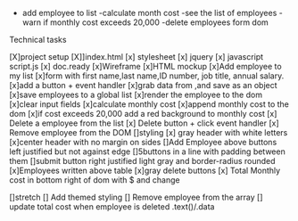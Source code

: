 - add employee to list
-calculate month cost
-see the list of employees
-warn if monthly cost exceeds 20,000
-delete employees form dom

Technical tasks

[X]project setup
    [X]]index.html
    [x] stylesheet
    [x] jquery
    [x] javascript script.js
    [x] doc.ready
[x]Wireframe
[x]HTML mockup
[x]Add employee to my list
    [x]form with first name,last name,ID number, job title, annual salary.
    [x]add a button + event handler
    [x]grab data from <inputs>,and save as an object
    [x]save employees to a global list
    [x]render the employee to the dom
    [x]clear input fields
[x]calculate monthly cost
    [x]append monthly cost to the dom
    [x]if cost exceeds 20,000 add a red background to monthly cost
[x] Delete a employee from the list
    [x] Delete button + click event handler
    [x] Remove employee from the DOM
[]styling
    [x] gray header with white letters
    [x]center header with no margin on sides
    []Add Employee above buttons left justified but not against edge
    []5buttons in a line with padding between them
    []submit button right justified light gray and border-radius rounded
    [x]Employees written above table
    [x]gray delete buttons
    [x] Total Monthly cost in bottom right of dom with $ and change



[]stretch
    [] Add themed styling
    [] Remove employee from the array
    [] update total cost when employee is deleted .text()/.data